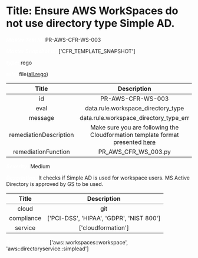 



# Title: Ensure AWS WorkSpaces do not use directory type Simple AD.


***<font color="white">Master Test Id:</font>*** PR-AWS-CFR-WS-003

***<font color="white">Master Snapshot Id:</font>*** ['CFR_TEMPLATE_SNAPSHOT']

***<font color="white">type:</font>*** rego

***<font color="white">rule:</font>*** file([all.rego])  
  
  
  
  

|Title|Description|
| :---: | :---: |
|id|PR-AWS-CFR-WS-003|
|eval|data.rule.workspace_directory_type|
|message|data.rule.workspace_directory_type_err|
|remediationDescription|Make sure you are following the Cloudformation template format presented <a href='https://docs.aws.amazon.com/AWSCloudFormation/latest/UserGuide/aws-resource-workspaces-workspace.html#cfn-workspaces-workspace-directoryid' target='_blank'>here</a>|
|remediationFunction|PR_AWS_CFR_WS_003.py|


***<font color="white">Severity:</font>*** Medium

***<font color="white">Description:</font>*** It checks if Simple AD is used for workspace users. MS Active Directory is approved by GS to be used.  
  
  

|Title|Description|
| :---: | :---: |
|cloud|git|
|compliance|['PCI-DSS', 'HIPAA', 'GDPR', 'NIST 800']|
|service|['cloudformation']|


***<font color="white">Resource Types:</font>*** ['aws::workspaces::workspace', 'aws::directoryservice::simplead']


[all.rego]: https://github.com/prancer-io/prancer-compliance-test/tree/master/aws/iac/all.rego
